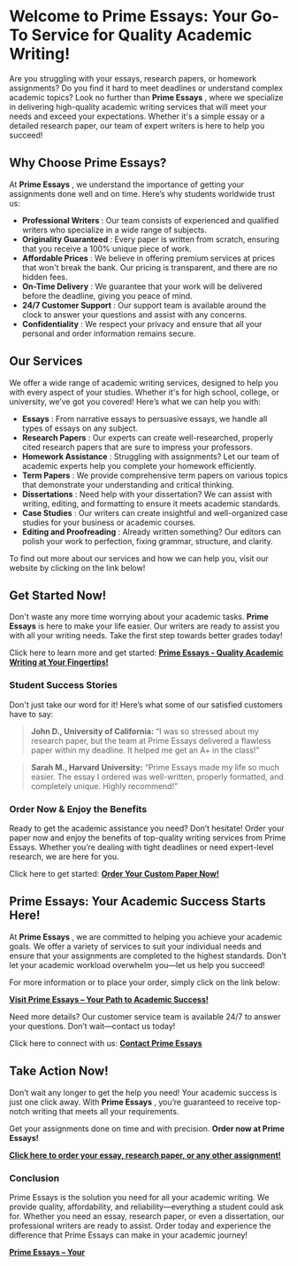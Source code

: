 # Welcome to Prime Essays: Your Go-To Service for Quality Academic Writing!

Are you struggling with your essays, research papers, or homework assignments? Do you find it hard to meet deadlines or understand complex academic topics? Look no further than **Prime Essays** , where we specialize in delivering high-quality academic writing services that will meet your needs and exceed your expectations. Whether it's a simple essay or a detailed research paper, our team of expert writers is here to help you succeed!

## Why Choose Prime Essays?

At **Prime Essays** , we understand the importance of getting your assignments done well and on time. Here’s why students worldwide trust us:

- **Professional Writers** : Our team consists of experienced and qualified writers who specialize in a wide range of subjects.
- **Originality Guaranteed** : Every paper is written from scratch, ensuring that you receive a 100% unique piece of work.
- **Affordable Prices** : We believe in offering premium services at prices that won't break the bank. Our pricing is transparent, and there are no hidden fees.
- **On-Time Delivery** : We guarantee that your work will be delivered before the deadline, giving you peace of mind.
- **24/7 Customer Support** : Our support team is available around the clock to answer your questions and assist with any concerns.
- **Confidentiality** : We respect your privacy and ensure that all your personal and order information remains secure.

## Our Services

We offer a wide range of academic writing services, designed to help you with every aspect of your studies. Whether it's for high school, college, or university, we’ve got you covered! Here’s what we can help you with:

- **Essays** : From narrative essays to persuasive essays, we handle all types of essays on any subject.
- **Research Papers** : Our experts can create well-researched, properly cited research papers that are sure to impress your professors.
- **Homework Assistance** : Struggling with assignments? Let our team of academic experts help you complete your homework efficiently.
- **Term Papers** : We provide comprehensive term papers on various topics that demonstrate your understanding and critical thinking.
- **Dissertations** : Need help with your dissertation? We can assist with writing, editing, and formatting to ensure it meets academic standards.
- **Case Studies** : Our writers can create insightful and well-organized case studies for your business or academic courses.
- **Editing and Proofreading** : Already written something? Our editors can polish your work to perfection, fixing grammar, structure, and clarity.

To find out more about our services and how we can help you, visit our website by clicking on the link below!

## Get Started Now!

Don't waste any more time worrying about your academic tasks. **Prime Essays** is here to make your life easier. Our writers are ready to assist you with all your writing needs. Take the first step towards better grades today!

Click here to learn more and get started: [**Prime Essays - Quality Academic Writing at Your Fingertips!**](https://tinyurl.com/topessay?keyword=prime+essays)

### Student Success Stories

Don't just take our word for it! Here’s what some of our satisfied customers have to say:

> **John D., University of California:** “I was so stressed about my research paper, but the team at Prime Essays delivered a flawless paper within my deadline. It helped me get an A+ in the class!”

> **Sarah M., Harvard University:** “Prime Essays made my life so much easier. The essay I ordered was well-written, properly formatted, and completely unique. Highly recommend!”

### Order Now & Enjoy the Benefits

Ready to get the academic assistance you need? Don’t hesitate! Order your paper now and enjoy the benefits of top-quality writing services from Prime Essays. Whether you’re dealing with tight deadlines or need expert-level research, we are here for you.

Click here to get started: [**Order Your Custom Paper Now!**](https://tinyurl.com/topessay?keyword=prime+essays)

## Prime Essays: Your Academic Success Starts Here!

At **Prime Essays** , we are committed to helping you achieve your academic goals. We offer a variety of services to suit your individual needs and ensure that your assignments are completed to the highest standards. Don’t let your academic workload overwhelm you—let us help you succeed!

For more information or to place your order, simply click on the link below:

[**Visit Prime Essays – Your Path to Academic Success!**](https://tinyurl.com/topessay?keyword=prime+essays)

Need more details? Our customer service team is available 24/7 to answer your questions. Don’t wait—contact us today!

Click here to connect with us: [**Contact Prime Essays**](https://tinyurl.com/topessay?keyword=prime+essays)

## Take Action Now!

Don’t wait any longer to get the help you need! Your academic success is just one click away. With **Prime Essays** , you’re guaranteed to receive top-notch writing that meets all your requirements.

Get your assignments done on time and with precision. **Order now at Prime Essays!**

[**Click here to order your essay, research paper, or any other assignment!**](https://tinyurl.com/topessay?keyword=prime+essays)

### Conclusion

Prime Essays is the solution you need for all your academic writing. We provide quality, affordability, and reliability—everything a student could ask for. Whether you need an essay, research paper, or even a dissertation, our professional writers are ready to assist. Order today and experience the difference that Prime Essays can make in your academic journey!

[**Prime Essays – Your**](https://tinyurl.com/topessay?keyword=prime+essays)
